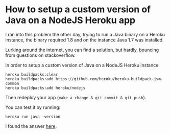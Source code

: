 # How to setup a custom version of Java on a NodeJS Heroku app

I ran into this problem the other day, trying to run a Java binary on a Heroku instance, the binary required 1.8 and on the instance Java 1.7 was installed.

Lurking around the internet, you can find a solution, but hardly, bouncing from questions on stackoverflow.

In order to setup a custom version of Java on a NodeJS Heroku instance:

```
heroku buildpacks:clear
heroku buildpacks:add https://github.com/heroku/heroku-buildpack-jvm-common
heroku buildpacks:add heroku/nodejs
```

Then redeploy your app (`make a change & git commit & git push`).

You can test it by running:

```
heroku run java -version
```

I found the answer [here](http://stackoverflow.com/questions/34834990/java-unsupported-class-version-on-heroku-for-nodejs-app).
